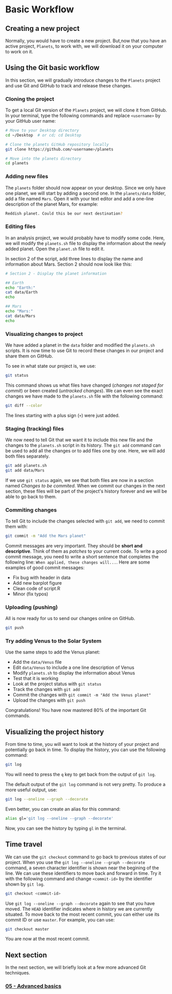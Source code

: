 # Basic Workflow

## Creating a new project

Normally, you would have to create a new project. But,now that you have an
active project, `Planets`, to work with, we will download it on your computer
to work on it.

## Using the Git basic workflow

In this section, we will gradually introduce changes to the `Planets` project
and use Git and GitHub to track and release these changes.

### Cloning the project

To get a local Git version of the `Planets` project, we will clone it from
GitHub. In your terminal, type the following commands and
replace `<username>` by your GitHub user name:

```bash
# Move to your Desktop directory
cd ~/Desktop  # or cd; cd Desktop

# Clone the planets GitHub repository locally
git clone https://github.com/<username>/planets

# Move into the planets directory
cd planets
```

### Adding new files

The `planets` folder should now appear on your desktop. Since we only have
one planet, we will start by adding a second one. In the `planets/data` folder,
add a file named `Mars`. Open it with your text editor and add a one-line
description of the planet Mars, for example:

```bash
Reddish planet. Could this be our next destination?
```

### Editing files

In an analysis project, we would probably have to modify some code. Here, we
will modify the `planets.sh` file to display the information about the newly
added planet. Open the `planet.sh` file to edit it.

In section 2 of the script, add three lines to display the name and information
about Mars. Section 2 should now look like this:

```bash
# Section 2 - Display the planet information

## Earth
echo "Earth:"
cat data/Earth
echo

## Mars
echo "Mars:"
cat data/Mars
echo
```

### Visualizing changes to project

We have added a planet in the `data` folder and modified the `planets.sh`
scripts. It is now time to use Git to record these changes in our project and
share them on GitHub.

To see in what state our project is, we use:

```bash
git status
```

This command shows us what files have changed (*changes not staged for commit*)
or been created (*untracked changes*). We can even see the exact changes we
have made to the `planets.sh` file with the following command:

```bash
git diff --color
```

The lines starting with a plus sign (`+`) were just added.

### Staging (tracking) files

We now need to tell Git that we want it to include this new file and the
changes to the `planets.sh` script in its history. The `git add` command can be
used to add all the changes or to add files one by one. Here, we will add both
files separately.

```bash
git add planets.sh
git add data/Mars
```

If we use `git status` again, we see that both files are now in a section named
*Changes to be commited*. When we commit our changes in the next section, these
files will be part of the project's history forever and we will be able to go
back to them.

### Commiting changes

To tell Git to include the changes selected with `git add`, we need to commit
them with:

```bash
git commit -m "Add the Mars planet"
```

Commit messages are very important. They should be **short and descriptive**.
Think of them as *patches* to your current code. To write a good commit message, you
need to write a short sentence that completes the following line: `When applied,
these changes will...`. Here are some examples of good commit messages:

- Fix bug with header in data
- Add new barplot figure
- Clean code of script.R
- Minor (fix typos)

### Uploading (pushing)

All is now ready for us to send our changes online on GitHub.

```bash
git push
```

### Try adding Venus to the Solar System

Use the same steps to add the Venus planet:

- Add the `data/Venus` file
- Edit `data/Venus` to include a one line description of Venus
- Modify `planets.sh` to display the information about Venus
- Test that it is working
- Look at the project status with `git status`
- Track the changes with `git add`
- Commit the changes with `git commit -m "Add the Venus planet"`
- Upload the changes with `git push`

Congratulations! You have now mastered 80% of the important Git commands.

## Visualizing the project history

From time to time, you will want to look at the history of your project and
potentially go back in time. To display the history, you can use the following
command:

```bash
git log
```

You will need to press the `q` key to get back from the output of `git log`.

The default output of the `git log` command is not very pretty. To produce a
more useful output, use:

```bash
git log --oneline --graph --decorate
```

Even better, you can create an alias for this command:

```bash
alias gl='git log --oneline --graph --decorate'
```

Now, you can see the history by typing `gl` in the terminal.

## Time travel

We can use the `git checkout` command to go back to previous states of our
project. When you use the `git log --oneline --graph --decorate` command,
a seven character identifier is shown near the begining of the line. We can
use these identifiers to move back and forward in time. Try it with the
following command and change `<commit-id>` by the identifier shown by `git log`.

```bash
git checkout <commit-id>
```

Use `git log --oneline --graph --decorate` again to see that you have moved.
The `HEAD` identifier indicates where in history we are currently situated. To
move back to the most recent commit, you can either use its commit ID or use
`master`. For example, you can use:

```bash
git checkout master
```

You are now at the most recent commit.

## Next section

In the next section, we will briefly look at a few more advanced Git
techniques.

### [05 - Advanced basics](05_advanced_notions.md)

